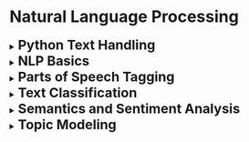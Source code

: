 # Natural Language Processing

<div style='width:1000px;margin:auto'>
<details><summary><b style='font-size:23px'>Python Text Handling</b> </summary><p><ul>
<li><a href="file:///media/mosaab/Volume/Personal/Development/Courses%20Docs/NLP%20with%20Python%20-%20Udemy/00-Python-Text-Basics/00-Working-with-Text-Files.html#Working-with-Text-Files"><b>Working with Text Files</b></a> </li> 

<li><a href="file:///media/mosaab/Volume/Personal/Development/Courses%20Docs/NLP%20with%20Python%20-%20Udemy/00-Python-Text-Basics/01-Working-with-PDF-Text.html#Working-with-PDF-Files"><b>Working with PDF Files</b></a> </li>

<li><a href="file:///media/mosaab/Volume/Personal/Development/Courses%20Docs/NLP%20with%20Python%20-%20Udemy/00-Python-Text-Basics/02-Regular-Expressions.html#Regular-Expressions"><b>Regular Expressions</b></a> </li>
</ul></p></details>

<details><summary><b style='font-size:23px'>NLP Basics</b> </summary><p><ul>
<li><a href="file:///media/mosaab/Volume/Personal/Development/Courses%20Docs/NLP%20with%20Python%20-%20Udemy/01-NLP-Python-Basics/00-Spacy-Basics.html#spaCy-Basics"><b>SpaCy Basics</b></a></li>

<li><a href="file:///media/mosaab/Volume/Personal/Development/Courses%20Docs/NLP%20with%20Python%20-%20Udemy/01-NLP-Python-Basics/01-Tokenization.html#Tokenization"><b>Tokenization</b></a></li>

<li><a href="file:///media/mosaab/Volume/Personal/Development/Courses%20Docs/NLP%20with%20Python%20-%20Udemy/01-NLP-Python-Basics/02-Stemming.html#Stemming"><b>Stemming</b></a></li>

<li><a href="file:///media/mosaab/Volume/Personal/Development/Courses%20Docs/NLP%20with%20Python%20-%20Udemy/01-NLP-Python-Basics/03-Lemmatization.html#Lemmatization"><b>Lemmatization</b></a></li>

<li><a href="file:///media/mosaab/Volume/Personal/Development/Courses%20Docs/NLP%20with%20Python%20-%20Udemy/01-NLP-Python-Basics/04-Stop-Words.html#Stop-Words"><b>Stop-Words</b></a></li>
 
<li><a href="file:///media/mosaab/Volume/Personal/Development/Courses%20Docs/NLP%20with%20Python%20-%20Udemy/01-NLP-Python-Basics/05-Vocabulary-and-Matching.html#Vocabulary-and-Matching"><b>Phrase Matching and Vocabulary</b></a></li>
</ul></p></details>

<details><summary><b style='font-size:23px'>Parts of Speech Tagging</b> </summary><p><ul>
 
<li><a href="file:///media/mosaab/Volume/Personal/Development/Courses%20Docs/NLP%20with%20Python%20-%20Udemy/02-Parts-of-Speech-Tagging/00-POS-Basics.html#Part-of-Speech-Basics"><b>POS Basics</b></a></li>

<li><a href="file:///media/mosaab/Volume/Personal/Development/Courses%20Docs/NLP%20with%20Python%20-%20Udemy/02-Parts-of-Speech-Tagging/01-Visualizing-POS.html#Visualizing-Parts-of-Speech"><b>Visulaizing POS</b></a></li>

<li><a href="file:///media/mosaab/Volume/Personal/Development/Courses%20Docs/NLP%20with%20Python%20-%20Udemy/02-Parts-of-Speech-Tagging/02-NER-Named-Entity-Recognition.html#Named-Entity-Recognition-(NER)"><b>Named Entity Recognition (NER)</b></a></li>

<li><a href="file:///media/mosaab/Volume/Personal/Development/Courses%20Docs/NLP%20with%20Python%20-%20Udemy/02-Parts-of-Speech-Tagging/03-Visualizing-NER.html#Visualizing-Named-Entities"><b>Visualizing Named Entities</b></a></li>

<li><a href="file:///media/mosaab/Volume/Personal/Development/Courses%20Docs/NLP%20with%20Python%20-%20Udemy/02-Parts-of-Speech-Tagging/04-Sentence-Segmentation.html#Sentence-Segmentation"><b>Sentence Segmentation</b></a></li>

</ul></p></details>

<details><summary><b style='font-size:23px'>Text Classification</b> </summary><p><ul>

<li><a href="file:///media/mosaab/Volume/Personal/Development/Courses%20Docs/NLP%20with%20Python%20-%20Udemy/03-Text-Classification/01-Feature-Extraction-from-Text.html#Building-a-Natural-Language-Processor-From-Scratch"><b>Building a Natural Language Processor From Scratch</b></a></li>
 
<li><a href="file:///media/mosaab/Volume/Personal/Development/Courses%20Docs/NLP%20with%20Python%20-%20Udemy/03-Text-Classification/02-Text-Classification-Project.html#Text-Classification-Project"><b>Text Classification Project</b></a></li>
 
 </ul></p></details>
 
 
<details><summary><b style='font-size:23px'>Semantics and Sentiment Analysis</b> </summary><p><ul>

<li><a href="file:///media/mosaab/Volume/Personal/Development/Courses%20Docs/NLP%20with%20Python%20-%20Udemy/04-Semantics-and-Sentiment-Analysis/00-Semantics-and-Word-Vectors.html#Semantics-and-Word-Vectors"><b>Semantics & Word Vectors [SpaCy]</b></a></li>
 
<li><a href="file:///media/mosaab/Volume/Personal/Development/Courses%20Docs/NLP%20with%20Python%20-%20Udemy/04-Semantics-and-Sentiment-Analysis/01-Sentiment-Analysis.html#Sentiment-Analysis"><b>Sentiment Analysis [NLTK]</b></a></li>

<li><a href="file:///media/mosaab/Volume/Personal/Development/Courses%20Docs/NLP%20with%20Python%20-%20Udemy/04-Semantics-and-Sentiment-Analysis/02-Sentiment-Analysis-Project.html#Sentiment-Analysis-Project"><b>Sentiment Analysis Project</b></a></li>
 
 </ul></p></details>
 
 <details><summary><b style='font-size:23px'>Topic Modeling</b> </summary><p><ul>

<li><a href="file:///media/mosaab/Volume/Personal/Development/Courses%20Docs/NLP%20with%20Python%20-%20Udemy/05-Topic-Modeling/00-Latent-Dirichlet-Allocation.html#Latent-Dirichlet-Allocation"><b>Latent Dirichlet Allocation (LDA)</b></a></li>
 
<li><a href="file:///media/mosaab/Volume/Personal/Development/Courses%20Docs/NLP%20with%20Python%20-%20Udemy/04-Semantics-and-Sentiment-Analysis/01-Sentiment-Analysis.html#Sentiment-Analysis"><b>Sentiment Analysis [NLTK]</b></a></li>
 
 </ul></p></details>
 
 
</div>
